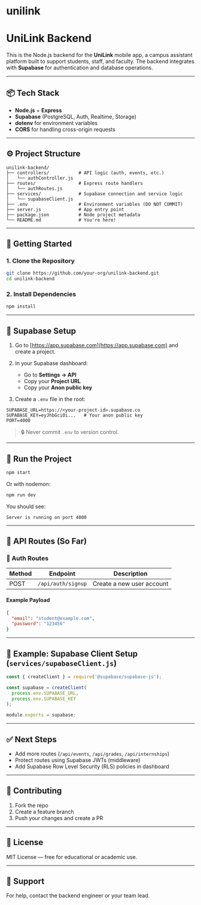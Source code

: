 ﻿# unilink


# UniLink Backend

This is the Node.js backend for the **UniLink** mobile app, a campus assistant platform built to support students, staff, and faculty. The backend integrates with **Supabase** for authentication and database operations.

---

## 📦 Tech Stack

- **Node.js** + **Express**
- **Supabase** (PostgreSQL, Auth, Realtime, Storage)
- **dotenv** for environment variables
- **CORS** for handling cross-origin requests

---

## ⚙️ Project Structure

```
unilink-backend/
├── controllers/           # API logic (auth, events, etc.)
│   └── authController.js
├── routes/                # Express route handlers
│   └── authRoutes.js
├── services/              # Supabase connection and service logic
│   └── supabaseClient.js
├── .env                   # Environment variables (DO NOT COMMIT)
├── server.js              # App entry point
├── package.json           # Node project metadata
└── README.md              # You're here!
```

---

## 🚀 Getting Started

### 1. Clone the Repository

```bash
git clone https://github.com/your-org/unilink-backend.git
cd unilink-backend
```

### 2. Install Dependencies

```bash
npm install
```

---

## 🔐 Supabase Setup

1. Go to [https://app.supabase.com](https://app.supabase.com) and create a project.
2. In your Supabase dashboard:
   - Go to **Settings → API**
   - Copy your **Project URL**
   - Copy your **Anon public key**

3. Create a `.env` file in the root:

```env
SUPABASE_URL=https://<your-project-id>.supabase.co
SUPABASE_KEY=eyJhbGciOi...   # Your anon public key
PORT=4000
```

> 🔒 Never commit `.env` to version control.

---

## 🧪 Run the Project

```bash
npm start
```

Or with nodemon:

```bash
npm run dev
```

You should see:

```
Server is running on port 4000
```

---

## 🧩 API Routes (So Far)

### 🔐 Auth Routes

| Method | Endpoint         | Description            |
|--------|------------------|------------------------|
| POST   | `/api/auth/signup` | Create a new user account |

#### Example Payload
```json
{
  "email": "student@example.com",
  "password": "123456"
}
```

---

## 📁 Example: Supabase Client Setup (`services/supabaseClient.js`)

```js
const { createClient } = require('@supabase/supabase-js');

const supabase = createClient(
  process.env.SUPABASE_URL,
  process.env.SUPABASE_KEY
);

module.exports = supabase;
```

---

## ✅ Next Steps

- Add more routes (`/api/events`, `/api/grades`, `/api/internships`)
- Protect routes using Supabase JWTs (middleware)
- Add Supabase Row Level Security (RLS) policies in dashboard

---

## 🙋 Contributing

1. Fork the repo
2. Create a feature branch
3. Push your changes and create a PR

---

## 📄 License

MIT License — free for educational or academic use.

---

## 💬 Support

For help, contact the backend engineer or your team lead.
